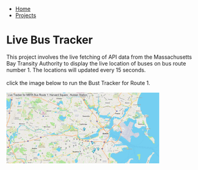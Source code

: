 <link href="https://cdn.jsdelivr.net/npm/bootstrap@5.1.3/dist/css/bootstrap.min.css" rel="stylesheet" integrity="sha384-1BmE4kWBq78iYhFldvKuhfTAU6auU8tT94WrHftjDbrCEXSU1oBoqyl2QvZ6jIW3" crossorigin="anonymous">

<nav class="navbar navbar-expand-lg navbar-light bg-light">
  <div class="container-fluid">
      <ul class="navbar-nav">
        <li class="nav-item">
          <a class="nav-link active" aria-current="page" href="home.html">Home</a>
        </li>
        <li class="nav-item">
          <a class="nav-link" href="projects.html">Projects</a>
        </li>
      </ul>
    </div>
</nav>


# Live Bus Tracker
This project involves the live fetching of API data from the Massachusetts Bay Transity Authority to display the live location of buses on bus route number 1. The locations will updated every 15 seconds. <br><br>
click the image below to run the Bust Tracker for Route 1.<br><br>
      <a href="https://zkm5022.github.io/bus/">
         <img alt="Eyes" src="bus_snip.JPG"
         width=400>
      </a>
